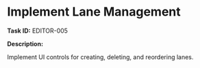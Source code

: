 # Implement Lane Management

**Task ID:** EDITOR-005

**Description:**

Implement UI controls for creating, deleting, and reordering lanes.
